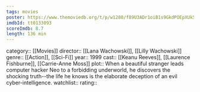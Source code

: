 ```yaml
---
tags: movies
poster: https://www.themoviedb.org/t/p/w1280/f89U3ADr1oiB1s9GkdPOEpXUk5H.jpg
imdbId: tt0133093
scoreImdb: 8.7
length: 136 min
---
```


category:: [[Movies]]
director:: [[Lana Wachowski]], [[Lilly Wachowski]]
genre:: [[Action]], [[Sci-Fi]]
year:: 1999
cast:: [[Keanu Reeves]], [[Laurence Fishburne]], [[Carrie-Anne Moss]]
plot:: When a beautiful stranger leads computer hacker Neo to a forbidding underworld, he discovers the shocking truth--the life he knows is the elaborate deception of an evil cyber-intelligence.
watchlist::
rating::
